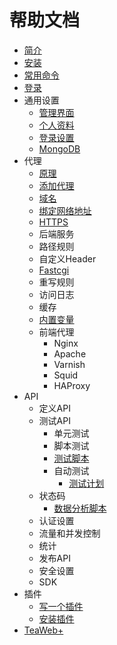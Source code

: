# 帮助文档
* [简介](main/Summary.md)
* [安装](main/Install.md)
* [常用命令](main/Commands.md)
* [登录](main/Login.md)
* 通用设置
  * [管理界面](settings/Service.md)
  * [个人资料](settings/Profile.md)
  * [登录设置](settings/Login.md)
  * [MongoDB](settings/MongoDB.md)
* 代理
  * [原理](proxy/Architect.md)
  * [添加代理](proxy/CreateProxy.md)
  * [域名](proxy/Domain.md)
  * [绑定网络地址](proxy/Listen.md)
  * [HTTPS](proxy/HTTPS.md)
  * 后端服务
  * 路径规则
  * 自定义Header
  * [Fastcgi](proxy/Fastcgi.md)
  * 重写规则
  * 访问日志
  * 缓存
  * [内置变量](proxy/Variables.md)
  * 前端代理
    * Nginx
    * Apache
    * Varnish
    * Squid
    * HAProxy
* API
  * 定义API
  * 测试API
    * 单元测试
    * 脚本测试
    * [测试脚本](api/Script.md)
    * 自动测试
      * [测试计划](api/TestPlan.md)
  * 状态码
    * [数据分析脚本](api/ParseStatus.md)
  * 认证设置
  * 流量和并发控制
  * 统计  
  * 发布API
  * 安全设置
  * SDK
* 插件
  * [写一个插件](https://github.com/TeaWeb/plugin)
  * [安装插件](https://github.com/TeaWeb/plugin#%E5%AE%89%E8%A3%85%E6%8F%92%E4%BB%B6)  
* [TeaWeb+](plus/Index.md)  